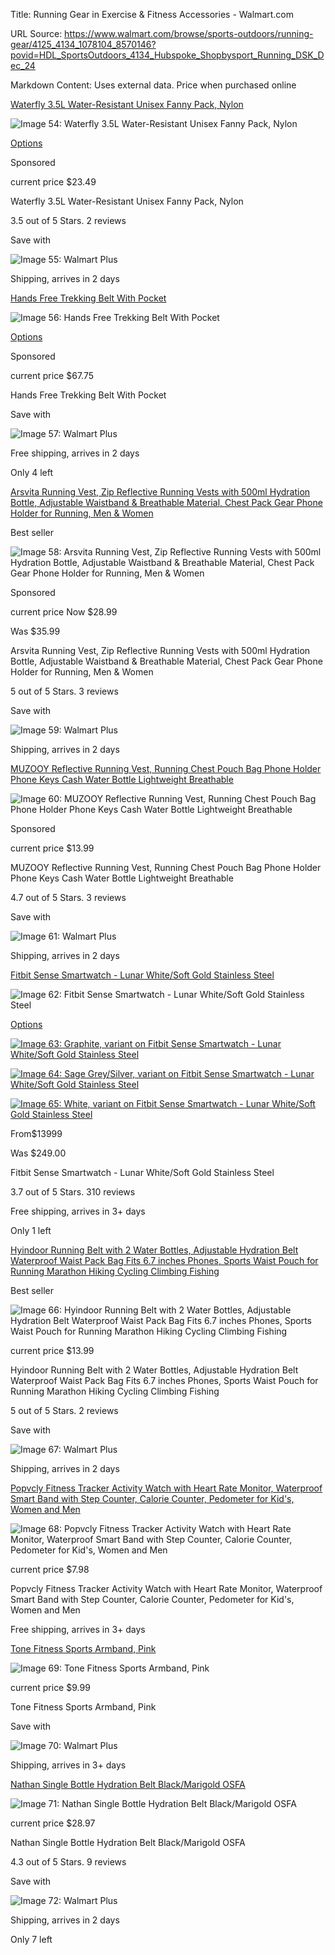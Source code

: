 Title: Running Gear in Exercise & Fitness Accessories - Walmart.com

URL Source: https://www.walmart.com/browse/sports-outdoors/running-gear/4125_4134_1078104_8570146?povid=HDL_SportsOutdoors_4134_Hubspoke_Shopbysport_Running_DSK_Dec_24

Markdown Content:
Uses external data. Price when purchased online

[Waterfly 3.5L Water-Resistant Unisex Fanny Pack, Nylon](https://www.walmart.com/sp/track?bt=1&eventST=click&plmt=sp-browse-middle~desktop~&pos=1&tax=4125_4134_1078104_8570146&rdf=1&rd=https%3A%2F%2Fwww.walmart.com%2Fip%2FWATERFLY-3-5L-Fanny-Pack-Waist-Bag-with-One-Water-Bottle-Holder-for-Man-Woman-Travelling-Hiking-Walking%2F809720303%3FclassType%3DVARIANT%26adsRedirect%3Dtrue&adUid=0c088e5e-13af-429c-b107-290bfbe25dae&mloc=sp-browse-middle&pltfm=desktop&pgId=4125_4134_1078104_8570146&pt=browse&spQs=TZtLMEkn_NQRq_pQE8r_yHoJJ-3ta8Lp9rhkCwu5eeBlEcCWHWiOIyvZZ-DwjlyIWf4vtSTFnRdlqGssX1Yp8vQe49hnxVgSU9UJT0r6qIzHu1sHc5CydwDS-QN-X0Voahe72Zw6lw8suSf-OFKKHywVaweFOsOkmTXVbjJixfHsvpjnQ3NnE612UOZN_r6xl5aVwuUjCohQzJoA9dOGtjmIhNzSmvewa-jwABP4bMLDU5etrm24XPMEKO7h6hKd&storeId=3081&couponState=na&bkt=ace1_default%7Cace2_default%7Cace3_default%7Csearch_default&classType=VARIANT)

![Image 54: Waterfly 3.5L Water-Resistant Unisex Fanny Pack, Nylon](https://i5.walmartimages.com/seo/WATERFLY-3-5L-Fanny-Pack-Waist-Bag-with-One-Water-Bottle-Holder-for-Man-Woman-Travelling-Hiking-Walking_c3a98e68-c8aa-46ad-81d9-e2bdf0d0544d.9e832f08faf349e7a5f74a3ee9d0b05c.jpeg?odnHeight=784&odnWidth=580&odnBg=FFFFFF)

[Options](https://www.walmart.com/sp/track?bt=1&eventST=click&plmt=sp-browse-middle~desktop~&pos=1&tax=4125_4134_1078104_8570146&rdf=1&rd=https%3A%2F%2Fwww.walmart.com%2Fip%2FWATERFLY-3-5L-Fanny-Pack-Waist-Bag-with-One-Water-Bottle-Holder-for-Man-Woman-Travelling-Hiking-Walking%2F809720303%3FclassType%3DVARIANT%26adsRedirect%3Dtrue&adUid=0c088e5e-13af-429c-b107-290bfbe25dae&mloc=sp-browse-middle&pltfm=desktop&pgId=4125_4134_1078104_8570146&pt=browse&spQs=TZtLMEkn_NQRq_pQE8r_yHoJJ-3ta8Lp9rhkCwu5eeBlEcCWHWiOIyvZZ-DwjlyIWf4vtSTFnRdlqGssX1Yp8vQe49hnxVgSU9UJT0r6qIzHu1sHc5CydwDS-QN-X0Voahe72Zw6lw8suSf-OFKKHywVaweFOsOkmTXVbjJixfHsvpjnQ3NnE612UOZN_r6xl5aVwuUjCohQzJoA9dOGtjmIhNzSmvewa-jwABP4bMLDU5etrm24XPMEKO7h6hKd&storeId=3081&couponState=na&bkt=ace1_default%7Cace2_default%7Cace3_default%7Csearch_default&classType=VARIANT)

Sponsored

current price $23.49

Waterfly 3.5L Water-Resistant Unisex Fanny Pack, Nylon

3.5 out of 5 Stars. 2 reviews

Save with

![Image 55: Walmart Plus](https://i5.walmartimages.com/dfw/63fd9f59-ac39/29c6759d-7f14-49fa-bd3a-b870eb4fb8fb/v1/wplus-icon-blue.svg)

Shipping, arrives in 2 days

[Hands Free Trekking Belt With Pocket](https://www.walmart.com/sp/track?bt=1&eventST=click&plmt=sp-browse-middle~desktop~&pos=2&tax=4125_4134_1078104_8570146&rdf=1&rd=https%3A%2F%2Fwww.walmart.com%2Fip%2FHands-Free-Trekking-Belt-With-Pocket%2F624888192%3FclassType%3DVARIANT%26adsRedirect%3Dtrue&adUid=0c088e5e-13af-429c-b107-290bfbe25dae&mloc=sp-browse-middle&pltfm=desktop&pgId=4125_4134_1078104_8570146&pt=browse&spQs=2tn0POwUZbs1cRe0H4RTc7BpZh-oN0abTDUcemcXJb1z3OM3tq1LLAnba7sFOfDSaUsCjtymg7fppOXN35MBtCNR4UDO6crsQX3hSGEYoLWwMs8R2ItEu8wzoQUvYJ3AHtg0h_pbxhGDL087Hu2zKNpwb-A-mDk8xbdhrikb_6Z_zzv1clMsZAIYu2MAYO5dl5aVwuUjCohQzJoA9dOGtjmIhNzSmvewa-jwABP4bMLDU5etrm24XPMEKO7h6hKd&storeId=3081&couponState=na&bkt=ace1_default%7Cace2_default%7Cace3_default%7Csearch_default&classType=VARIANT)

![Image 56: Hands Free Trekking Belt With Pocket](https://i5.walmartimages.com/seo/Hands-Free-Trekking-Belt-With-Pocket_f477d545-ed1b-4d48-a3b5-46d5af27f223.ca120a61ce00d74f71cc389e1009163c.jpeg?odnHeight=784&odnWidth=580&odnBg=FFFFFF)

[Options](https://www.walmart.com/sp/track?bt=1&eventST=click&plmt=sp-browse-middle~desktop~&pos=2&tax=4125_4134_1078104_8570146&rdf=1&rd=https%3A%2F%2Fwww.walmart.com%2Fip%2FHands-Free-Trekking-Belt-With-Pocket%2F624888192%3FclassType%3DVARIANT%26adsRedirect%3Dtrue&adUid=0c088e5e-13af-429c-b107-290bfbe25dae&mloc=sp-browse-middle&pltfm=desktop&pgId=4125_4134_1078104_8570146&pt=browse&spQs=2tn0POwUZbs1cRe0H4RTc7BpZh-oN0abTDUcemcXJb1z3OM3tq1LLAnba7sFOfDSaUsCjtymg7fppOXN35MBtCNR4UDO6crsQX3hSGEYoLWwMs8R2ItEu8wzoQUvYJ3AHtg0h_pbxhGDL087Hu2zKNpwb-A-mDk8xbdhrikb_6Z_zzv1clMsZAIYu2MAYO5dl5aVwuUjCohQzJoA9dOGtjmIhNzSmvewa-jwABP4bMLDU5etrm24XPMEKO7h6hKd&storeId=3081&couponState=na&bkt=ace1_default%7Cace2_default%7Cace3_default%7Csearch_default&classType=VARIANT)

Sponsored

current price $67.75

Hands Free Trekking Belt With Pocket

Save with

![Image 57: Walmart Plus](https://i5.walmartimages.com/dfw/63fd9f59-ac39/29c6759d-7f14-49fa-bd3a-b870eb4fb8fb/v1/wplus-icon-blue.svg)

Free shipping, arrives in 2 days

Only 4 left

[Arsvita Running Vest, Zip Reflective Running Vests with 500ml Hydration Bottle, Adjustable Waistband & Breathable Material, Chest Pack Gear Phone Holder for Running, Men & Women](https://www.walmart.com/sp/track?bt=1&eventST=click&plmt=sp-browse-middle~desktop~&pos=3&tax=4125_4134_1078104_8570146&rdf=1&rd=https%3A%2F%2Fwww.walmart.com%2Fip%2FArsvita-Running-Vest-Zip-Reflective-Vests-500ml-Hydration-Bottle-Adjustable-Waistband-Breathable-Material-Chest-Pack-Gear-Phone-Holder-Running-Men-Wo%2F5353895630%3FclassType%3DREGULAR%26athbdg%3DL1600%26adsRedirect%3Dtrue&adUid=0c088e5e-13af-429c-b107-290bfbe25dae&mloc=sp-browse-middle&pltfm=desktop&pgId=4125_4134_1078104_8570146&pt=browse&spQs=z-Qo_2OmdQeAv_0h_CYY34BvkyDYnJPWAdNs12qB2sduCAEGPwXl1Fjn-6OfI-KdtjLTrtEydfadQNvypFGubFWhP4MrzHNGsYrouOZQc22T0KWfFC0avg5Q976y2V5Nb3Lf7tywVzMYa0GbrX9hPN-EBlZm4HFXFuSCbnwAxAOftppxrrJlLwssmjDgy4XSejp8KmEq1UAmQRTfEO1yK1aLt_8NTu83DZGEf25Y5WOSd5iE4P8Yr6rCWHhabDSS&storeId=3081&couponState=na&bkt=ace1_default%7Cace2_default%7Cace3_default%7Csearch_default&classType=REGULAR&athbdg=L1600)

Best seller

![Image 58: Arsvita Running Vest, Zip Reflective Running Vests with 500ml Hydration Bottle, Adjustable Waistband & Breathable Material, Chest Pack Gear Phone Holder for Running, Men & Women](https://i5.walmartimages.com/seo/Arsvita-Running-Vest-Zip-Reflective-Vests-500ml-Hydration-Bottle-Adjustable-Waistband-Breathable-Material-Chest-Pack-Gear-Phone-Holder-Running-Men-Wo_eff93ed2-b155-481a-b0fe-273f4235bd9a.e336eef2e966967d72e3e630eaaca217.jpeg?odnHeight=784&odnWidth=580&odnBg=FFFFFF)

Sponsored

current price Now $28.99

Was $35.99

Arsvita Running Vest, Zip Reflective Running Vests with 500ml Hydration Bottle, Adjustable Waistband & Breathable Material, Chest Pack Gear Phone Holder for Running, Men & Women

5 out of 5 Stars. 3 reviews

Save with

![Image 59: Walmart Plus](https://i5.walmartimages.com/dfw/63fd9f59-ac39/29c6759d-7f14-49fa-bd3a-b870eb4fb8fb/v1/wplus-icon-blue.svg)

Shipping, arrives in 2 days

[MUZOOY Reflective Running Vest, Running Chest Pouch Bag Phone Holder Phone Keys Cash Water Bottle Lightweight Breathable](https://www.walmart.com/sp/track?bt=1&eventST=click&plmt=sp-browse-middle~desktop~&pos=4&tax=4125_4134_1078104_8570146&rdf=1&rd=https%3A%2F%2Fwww.walmart.com%2Fip%2FMUZOOY-Reflective-Running-Chest-Pouch-Bag-Running-Vest-Phone-Holder-Phone-Keys-Cash-Water-Bottle-Lightweight-Breathable%2F5022668443%3FclassType%3DREGULAR%26adsRedirect%3Dtrue&adUid=0c088e5e-13af-429c-b107-290bfbe25dae&mloc=sp-browse-middle&pltfm=desktop&pgId=4125_4134_1078104_8570146&pt=browse&spQs=At252tMP3HPotqdU3qiVqDYU7cM59CJs-4_C12z8a5Xhi-3l1_L6p9IXgS_TGHlvETlkGeTomAzlfqzQ55uAt1WhP4MrzHNGsYrouOZQc20HqEEScSIFCtyqKl1TIos5QyBhRuXWRCPDjtRk1qZ70uKxw4YNlcvPVkknXdKbyTLfWGDjyEf3JKfQBGm0Ys4g3xQPjxNUSUoN8FIF12fxJmTlSlTe4makoj1s2NoubYTqnlJLs3pohowJCRFT76Vl&storeId=3081&couponState=na&bkt=ace1_default%7Cace2_default%7Cace3_default%7Csearch_default&classType=REGULAR)

![Image 60: MUZOOY Reflective Running Vest, Running Chest Pouch Bag Phone Holder Phone Keys Cash Water Bottle Lightweight Breathable](https://i5.walmartimages.com/seo/MUZOOY-Reflective-Running-Chest-Pouch-Bag-Running-Vest-Phone-Holder-Phone-Keys-Cash-Water-Bottle-Lightweight-Breathable_362c3aac-f1fc-41ae-8c32-1b4c21f10f6d.0cd723a923b7bf45ce87f73b0b459c75.jpeg?odnHeight=784&odnWidth=580&odnBg=FFFFFF)

Sponsored

current price $13.99

MUZOOY Reflective Running Vest, Running Chest Pouch Bag Phone Holder Phone Keys Cash Water Bottle Lightweight Breathable

4.7 out of 5 Stars. 3 reviews

Save with

![Image 61: Walmart Plus](https://i5.walmartimages.com/dfw/63fd9f59-ac39/29c6759d-7f14-49fa-bd3a-b870eb4fb8fb/v1/wplus-icon-blue.svg)

Shipping, arrives in 2 days

[Fitbit Sense Smartwatch - Lunar White/Soft Gold Stainless Steel](https://www.walmart.com/ip/Fitbit-FB512GLWT-Sense-Advanced-Health-Fitness-Smartwatch-Soft-Gold/348542223?classType=VARIANT)

![Image 62: Fitbit Sense Smartwatch - Lunar White/Soft Gold Stainless Steel](https://i5.walmartimages.com/seo/Fitbit-FB512GLWT-Sense-Advanced-Health-Fitness-Smartwatch-Soft-Gold_0815b699-87e0-42e0-a0a3-a47b71a05c2c.3c5888fa793628e7d1a8ded8f0333b39.jpeg?odnHeight=784&odnWidth=580&odnBg=FFFFFF)

[Options](https://www.walmart.com/ip/Fitbit-FB512GLWT-Sense-Advanced-Health-Fitness-Smartwatch-Soft-Gold/348542223?classType=VARIANT)

[![Image 63: Graphite, variant on Fitbit Sense Smartwatch - Lunar White/Soft Gold Stainless Steel](https://i5.walmartimages.com/asr/d98e263d-aa18-4485-afeb-bb351bf61d1b.38965461402e08221546507a0f7f72ca.png?odnHeight=30&odnWidth=30&odnBg=FFFFFF)](https://www.walmart.com/ip/Fitbit-Sense-Smartwatch-Carbon-Graphite-Stainless-Steel/844343472?classType=undefined&variantFieldId=actual_color)

[![Image 64: Sage Grey/Silver, variant on Fitbit Sense Smartwatch - Lunar White/Soft Gold Stainless Steel](https://i5.walmartimages.com/asr/d7cb342c-9eb0-4ff3-89a9-82ca9da5b895.bbc17ca821e1b1b6ac38d99743faa56a.png?odnHeight=30&odnWidth=30&odnBg=FFFFFF)](https://www.walmart.com/ip/Fitbit-Sense-Smartwatch-Sage-Grey-Silver/511414167?classType=undefined&variantFieldId=actual_color)

[![Image 65: White, variant on Fitbit Sense Smartwatch - Lunar White/Soft Gold Stainless Steel](https://i5.walmartimages.com/asr/c12ce765-b433-4ad9-8a06-2dbb56baed13.b1b2c0459ff2f88c5d1d18723460e01b.png?odnHeight=30&odnWidth=30&odnBg=FFFFFF)](https://www.walmart.com/ip/Fitbit-FB512GLWT-Sense-Advanced-Health-Fitness-Smartwatch-Soft-Gold/348542223?classType=undefined&variantFieldId=actual_color)

From$13999

Was $249.00

Fitbit Sense Smartwatch - Lunar White/Soft Gold Stainless Steel

3.7 out of 5 Stars. 310 reviews

Free shipping, arrives in 3+ days

Only 1 left

[Hyindoor Running Belt with 2 Water Bottles, Adjustable Hydration Belt Waterproof Waist Pack Bag Fits 6.7 inches Phones, Sports Waist Pouch for Running Marathon Hiking Cycling Climbing Fishing](https://www.walmart.com/ip/Hyindoor-Running-Belt-2-Water-Bottles-Adjustable-Hydration-Waterproof-Waist-Pack-Bag-Fits-6-7-inches-Phones-Sports-Pouch-Marathon-Hiking-Cycling-Clim/6673865894?classType=REGULAR&athbdg=L1600)

Best seller

![Image 66: Hyindoor Running Belt with 2 Water Bottles, Adjustable Hydration Belt Waterproof Waist Pack Bag Fits 6.7 inches Phones, Sports Waist Pouch for Running Marathon Hiking Cycling Climbing Fishing](https://i5.walmartimages.com/seo/Hyindoor-Running-Belt-2-Water-Bottles-Adjustable-Hydration-Waterproof-Waist-Pack-Bag-Fits-6-7-inches-Phones-Sports-Pouch-Marathon-Hiking-Cycling-Clim_4019ffe0-8111-4e5c-9694-887ea658193b.ef166479432676821bc2aba98c8614cb.jpeg?odnHeight=784&odnWidth=580&odnBg=FFFFFF)

current price $13.99

Hyindoor Running Belt with 2 Water Bottles, Adjustable Hydration Belt Waterproof Waist Pack Bag Fits 6.7 inches Phones, Sports Waist Pouch for Running Marathon Hiking Cycling Climbing Fishing

5 out of 5 Stars. 2 reviews

Save with

![Image 67: Walmart Plus](https://i5.walmartimages.com/dfw/63fd9f59-ac39/29c6759d-7f14-49fa-bd3a-b870eb4fb8fb/v1/wplus-icon-blue.svg)

Shipping, arrives in 2 days

[Popvcly Fitness Tracker Activity Watch with Heart Rate Monitor, Waterproof Smart Band with Step Counter, Calorie Counter, Pedometer for Kid's, Women and Men](https://www.walmart.com/ip/Popvcly-Fitness-Tracker-Activity-Watch-Heart-Rate-Monitor-Waterproof-Smart-Band-Step-Counter-Calorie-Pedometer-Kid-s-Women-Men/13707953751?classType=REGULAR)

![Image 68: Popvcly Fitness Tracker Activity Watch with Heart Rate Monitor, Waterproof Smart Band with Step Counter, Calorie Counter, Pedometer for Kid's, Women and Men](https://i5.walmartimages.com/seo/Popvcly-Fitness-Tracker-Activity-Watch-Heart-Rate-Monitor-Waterproof-Smart-Band-Step-Counter-Calorie-Pedometer-Kid-s-Women-Men_5ca10c06-a634-4890-b8e2-3a26863d973c.85d75b53fe4ba48d55b442b31e62f26a.jpeg?odnHeight=784&odnWidth=580&odnBg=FFFFFF)

current price $7.98

Popvcly Fitness Tracker Activity Watch with Heart Rate Monitor, Waterproof Smart Band with Step Counter, Calorie Counter, Pedometer for Kid's, Women and Men

Free shipping, arrives in 3+ days

[Tone Fitness Sports Armband, Pink](https://www.walmart.com/ip/Tone-Fitness-Sports-Armband-Pink/56221899?classType=REGULAR)

![Image 69: Tone Fitness Sports Armband,  Pink](https://i5.walmartimages.com/seo/Tone-Fitness-Sports-Armband-Pink_190e7c69-89e7-41b5-9338-d94875e3d47d.8aa40ec3c88f244ede3487872a1965ea.jpeg?odnHeight=784&odnWidth=580&odnBg=FFFFFF)

current price $9.99

Tone Fitness Sports Armband, Pink

Save with

![Image 70: Walmart Plus](https://i5.walmartimages.com/dfw/63fd9f59-ac39/29c6759d-7f14-49fa-bd3a-b870eb4fb8fb/v1/wplus-icon-blue.svg)

Shipping, arrives in 3+ days

[Nathan Single Bottle Hydration Belt Black/Marigold OSFA](https://www.walmart.com/ip/Nathan-Single-Bottle-Hydration-Belt-Black-Marigold-OSFA/3665397659?classType=REGULAR)

![Image 71: Nathan Single Bottle Hydration Belt Black/Marigold OSFA](https://i5.walmartimages.com/seo/Nathan-Single-Bottle-Hydration-Belt-Black-Marigold-OSFA_ec16ff43-a693-4471-af05-3811b1ff9f69.ddfa554ab27d07d81601647762af02eb.jpeg?odnHeight=784&odnWidth=580&odnBg=FFFFFF)

current price $28.97

Nathan Single Bottle Hydration Belt Black/Marigold OSFA

4.3 out of 5 Stars. 9 reviews

Save with

![Image 72: Walmart Plus](https://i5.walmartimages.com/dfw/63fd9f59-ac39/29c6759d-7f14-49fa-bd3a-b870eb4fb8fb/v1/wplus-icon-blue.svg)

Shipping, arrives in 2 days

Only 7 left
